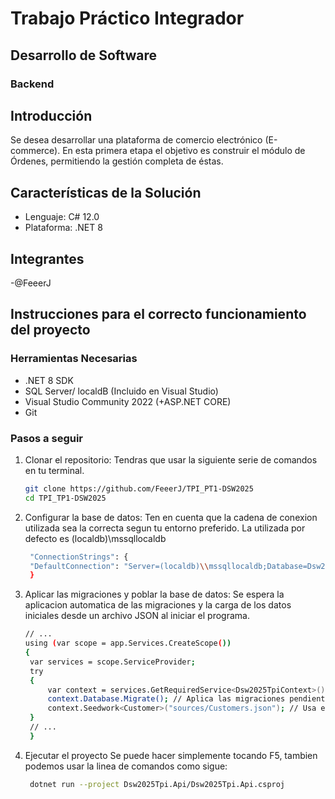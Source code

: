 # Trabajo Práctico Integrador
## Desarrollo de Software
### Backend

## Introducción
Se desea desarrollar una plataforma de comercio electrónico (E-commerce). 
En esta primera etapa el objetivo es construir el módulo de Órdenes, permitiendo la gestión completa de éstas.

## Características de la Solución

- Lenguaje: C# 12.0
- Plataforma: .NET 8

## Integrantes
-@FeeerJ

## Instrucciones para el correcto funcionamiento del proyecto
### Herramientas Necesarias
- .NET 8 SDK
- SQL Server/ localdB (Incluido en Visual Studio)
- Visual Studio Community 2022 (+ASP.NET CORE)
- Git

### Pasos a seguir
1. Clonar el repositorio:
   Tendras que usar la siguiente serie de comandos en tu terminal.
   ```bash
   git clone https://github.com/FeeerJ/TPI_PT1-DSW2025
   cd TPI_TP1-DSW2025
2. Configurar la base de datos: 
   Ten en cuenta que la cadena de conexion utilizada sea la correcta segun tu entorno preferido. La utilizada por defecto es (localdb)\\mssqllocaldb
   ```bash
    "ConnectionStrings": {
    "DefaultConnection": "Server=(localdb)\\mssqllocaldb;Database=Dsw2025Tpi;Trusted_Connection=True;MultipleActiveResultSets=true"
    }
3. Aplicar las migraciones y poblar la base de datos:
   Se espera la aplicacion automatica de las migraciones y la carga de los datos iniciales desde un archivo JSON al iniciar el programa.
   ```bash
   // ...
   using (var scope = app.Services.CreateScope())
   {
    var services = scope.ServiceProvider;
    try
    {
        var context = services.GetRequiredService<Dsw2025TpiContext>();
        context.Database.Migrate(); // Aplica las migraciones pendientes
        context.Seedwork<Customer>("sources/Customers.json"); // Usa el método de extensión para seedear los clientes
    }
    // ...
    }
4. Ejecutar el proyecto
   Se puede hacer simplemente tocando F5, tambien podemos usar la linea de comandos como sigue:
   ```bash
    dotnet run --project Dsw2025Tpi.Api/Dsw2025Tpi.Api.csproj


 
 

